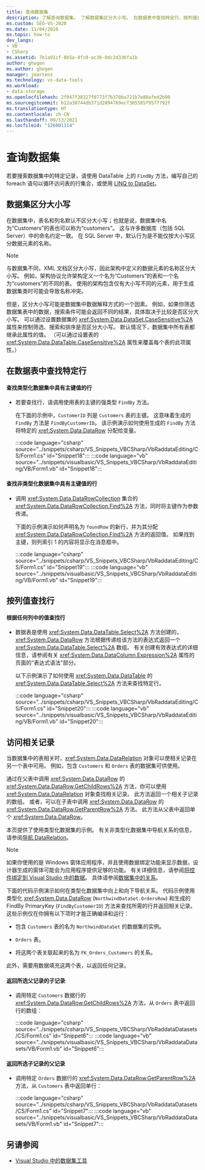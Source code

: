 ```yaml
---
title: 查询数据集
description: 了解查询数据集。 了解数据集区分大小写。 在数据表中查找特定行、按列值查找行以及访问相关记录。
ms.custom: SEO-VS-2020
ms.date: 11/04/2016
ms.topic: how-to
dev_langs:
- VB
- CSharp
ms.assetid: 7b1a91cf-8b5a-4fc0-ac36-0dc2d336fa1b
author: ghogen
ms.author: ghogen
manager: jmartens
ms.technology: vs-data-tools
ms.workload:
- data-storage
ms.openlocfilehash: 2f047f38327f0773f7b370ba721b7e88afed2b90
ms.sourcegitcommit: b12a38744db371d2894769ecf305585f9577792f
ms.translationtype: HT
ms.contentlocale: zh-CN
ms.lasthandoff: 09/13/2021
ms.locfileid: "126601114"
---
```

# <a name="query-datasets"></a>查询数据集
若要搜索数据集中的特定记录，请使用 DataTable 上的 `FindBy` 方法，编写自己的 foreach 语句以循环访问表的行集合，或使用 [LINQ to DataSet](/dotnet/framework/data/adonet/linq-to-dataset)。

## <a name="dataset-case-sensitivity"></a>数据集区分大小写
在数据集中，表名和列名默认不区分大小写；也就是说，数据集中名为“Customers”的表也可以称为“customers”。 这与许多数据库（包括 SQL Server）中的命名约定一致。 在 SQL Server 中，默认行为是不能仅按大小写区分数据元素的名称。

> [!NOTE]
> 与数据集不同，XML 文档区分大小写，因此架构中定义的数据元素的名称区分大小写。 例如，架构协议允许架构定义一个名为“Customers”的表和一个名为“customers”的不同的表。 使用的架构包含仅有大小写不同的元素，用于生成数据集类时可能会导致名称冲突。

但是，区分大小写可能是数据集中数据解释方式的一个因素。 例如，如果你筛选数据集表中的数据，搜索条件可能会返回不同的结果，具体取决于比较是否区分大小写。 可以通过设置数据集的 <xref:System.Data.DataSet.CaseSensitive%2A> 属性来控制筛选、搜索和排序是否区分大小写。 默认情况下，数据集中所有表都继承此属性的值。 （可以通过设置表的 <xref:System.Data.DataTable.CaseSensitive%2A> 属性来覆盖每个表的此项属性。）

## <a name="locate-a-specific-row-in-a-data-table"></a>在数据表中查找特定行

#### <a name="to-find-a-row-in-a-typed-dataset-with-a-primary-key-value"></a>查找类型化数据集中具有主键值的行

- 若要查找行，请调用使用表的主键的强类型 `FindBy` 方法。

     在下面的示例中，`CustomerID` 列是 `Customers` 表的主键。 这意味着生成的 `FindBy` 方法是 `FindByCustomerID`。 该示例演示如何使用生成的 `FindBy` 方法将特定的 <xref:System.Data.DataRow> 分配给变量。

     :::code language="csharp" source="../snippets/csharp/VS_Snippets_VBCSharp/VbRaddataEditing/CS/Form1.cs" id="Snippet18":::
     :::code language="vb" source="../snippets/visualbasic/VS_Snippets_VBCSharp/VbRaddataEditing/VB/Form1.vb" id="Snippet18":::

#### <a name="to-find-a-row-in-an-untyped-dataset-with-a-primary-key-value"></a>查找非类型化数据集中具有主键值的行

- 调用 <xref:System.Data.DataRowCollection> 集合的 <xref:System.Data.DataRowCollection.Find%2A> 方法，同时将主键作为参数传递。

     下面的示例演示如何声明名为 `foundRow` 的新行，并为其分配 <xref:System.Data.DataRowCollection.Find%2A> 方法的返回值。 如果找到主键，则列索引 1 的内容将显示在消息框中。

     :::code language="csharp" source="../snippets/csharp/VS_Snippets_VBCSharp/VbRaddataEditing/CS/Form1.cs" id="Snippet19":::
     :::code language="vb" source="../snippets/visualbasic/VS_Snippets_VBCSharp/VbRaddataEditing/VB/Form1.vb" id="Snippet19":::

## <a name="find-rows-by-column-values"></a>按列值查找行

#### <a name="to-find-rows-based-on-the-values-in-any-column"></a>根据任何列中的值查找行

- 数据表是使用 <xref:System.Data.DataTable.Select%2A> 方法创建的，<xref:System.Data.DataRow> 方法根据传递给该方法的表达式返回一个 <xref:System.Data.DataTable.Select%2A> 数组。 有关创建有效表达式的详细信息，请参阅有关 <xref:System.Data.DataColumn.Expression%2A> 属性的页面的“表达式语法”部分。

     以下示例演示了如何使用 <xref:System.Data.DataTable> 的 <xref:System.Data.DataTable.Select%2A> 方法来查找特定行。

     :::code language="csharp" source="../snippets/csharp/VS_Snippets_VBCSharp/VbRaddataEditing/CS/Form1.cs" id="Snippet20":::
     :::code language="vb" source="../snippets/visualbasic/VS_Snippets_VBCSharp/VbRaddataEditing/VB/Form1.vb" id="Snippet20":::

## <a name="access-related-records"></a>访问相关记录
当数据集中的表相关时，<xref:System.Data.DataRelation> 对象可以使相关记录在另一个表中可用。 例如，包含 `Customers` 和 `Orders` 表的数据集可供使用。

通过在父表中调用 <xref:System.Data.DataRow> 的 <xref:System.Data.DataRow.GetChildRows%2A> 方法，你可以使用 <xref:System.Data.DataRelation> 对象查找相关记录。 此方法返回一个相关子记录的数组。 或者，可以在子表中调用 <xref:System.Data.DataRow> 的 <xref:System.Data.DataRow.GetParentRow%2A> 方法。 此方法从父表中返回单个 <xref:System.Data.DataRow>。

本页提供了使用类型化数据集的示例。 有关非类型化数据集中导航关系的信息，请参阅[导航 DataRelation](/dotnet/framework/data/adonet/dataset-datatable-dataview/navigating-datarelations)。

> [!NOTE]
> 如果你使用的是 Windows 窗体应用程序，并且使用数据绑定功能来显示数据，设计器生成的窗体可能会为应用程序提供足够的功能。 有关详细信息，请参阅[将控件绑定到 Visual Studio 中的数据](../data-tools/bind-controls-to-data-in-visual-studio.md)。 具体请参阅[数据集中的关系](relationships-in-datasets.md)。

下面的代码示例演示如何在类型化数据集中向上和向下导航关系。 代码示例使用类型化 <xref:System.Data.DataRow> (`NorthwindDataSet.OrdersRow`) 和生成的 FindBy PrimaryKey (`FindByCustomerID`) 方法来查找所需的行并返回相关记录。 这些示例仅在你拥有以下项时才能正确编译和运行：

- 包含 `Customers` 表的名为 `NorthwindDataSet` 的数据集的实例。

- `Orders` 表。

- 将这两个表关联起来的名为 `FK_Orders_Customers` 的关系。

此外，需要用数据填充这两个表，以返回任何记录。

#### <a name="to-return-the-child-records-of-a-selected-parent-record"></a>返回所选父记录的子记录

- 调用特定 `Customers` 数据行的 <xref:System.Data.DataRow.GetChildRows%2A> 方法，从 `Orders` 表中返回行的数组：

     :::code language="csharp" source="../snippets/csharp/VS_Snippets_VBCSharp/VbRaddataDatasets/CS/Form1.cs" id="Snippet6":::
     :::code language="vb" source="../snippets/visualbasic/VS_Snippets_VBCSharp/VbRaddataDatasets/VB/Form1.vb" id="Snippet6":::

#### <a name="to-return-the-parent-record-of-a-selected-child-record"></a>返回所选子记录的父记录

- 调用特定 `Orders` 数据行的 <xref:System.Data.DataRow.GetParentRow%2A> 方法，从 `Customers` 表中返回单行：

     :::code language="csharp" source="../snippets/csharp/VS_Snippets_VBCSharp/VbRaddataDatasets/CS/Form1.cs" id="Snippet7":::
     :::code language="vb" source="../snippets/visualbasic/VS_Snippets_VBCSharp/VbRaddataDatasets/VB/Form1.vb" id="Snippet7":::

## <a name="see-also"></a>另请参阅

- [Visual Studio 中的数据集工具](../data-tools/dataset-tools-in-visual-studio.md)
